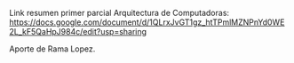 Link resumen primer parcial Arquitectura de Computadoras: https://docs.google.com/document/d/1QLrxJvGT1gz_htTPmlMZNPnYd0WE2L_kF5QaHpJ984c/edit?usp=sharing 

Aporte de Rama Lopez. 
